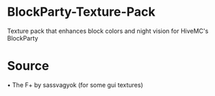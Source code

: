# BlockParty-Texture-Pack
 Texture pack that enhances block colors and night vision for HiveMC's BlockParty

# Source
• The F+ by sassvagyok (for some gui textures)
